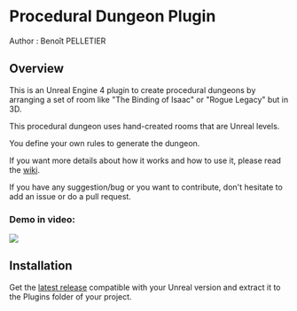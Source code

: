 # Procedural Dungeon Plugin

Author : Benoît PELLETIER

## Overview
This is an Unreal Engine 4 plugin to create procedural dungeons by arranging a set of room like "The Binding of Isaac" or "Rogue Legacy" but in 3D.

This procedural dungeon uses hand-created rooms that are Unreal levels.

You define your own rules to generate the dungeon.

If you want more details about how it works and how to use it, please read the [wiki](https://github.com/BenPyton/ProceduralDungeon/wiki).

If you have any suggestion/bug or you want to contribute, don't hesitate to add an issue or do a pull request.

### Demo in video:
[![](http://img.youtube.com/vi/DmyNEd0YtDE/0.jpg)](http://www.youtube.com/watch?v=DmyNEd0YtDE "Procedural Dungeon Demo")<br>

## Installation
Get the [latest release](https://github.com/BenPyton/ProceduralDungeon/releases) compatible with your Unreal version and extract it to the Plugins folder of your project.